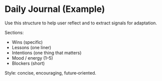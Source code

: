 # Daily Journal (Example)
Use this structure to help user reflect and to extract signals for adaptation.

Sections:
- Wins (specific)
- Lessons (one liner)
- Intentions (one thing that matters)
- Mood / energy (1–5)
- Blockers (short)

Style: concise, encouraging, future‑oriented.
